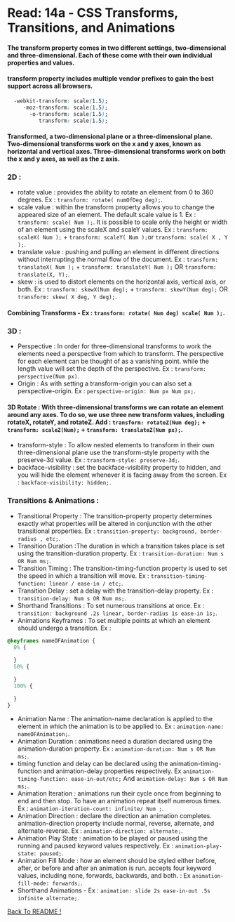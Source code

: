 # Read: 14a - CSS Transforms, Transitions, and Animations


#### The transform property comes in two different settings, two-dimensional and three-dimensional. Each of these come with their own individual properties and values.

#### transform property includes multiple vendor prefixes to gain the best support across all browsers.

```CSS
  -webkit-transform: scale(1.5);
     -moz-transform: scale(1.5);
       -o-transform: scale(1.5);
          transform: scale(1.5);
```

#### Transformed, a two-dimensional plane or a three-dimensional plane. Two-dimensional transforms work on the x and y axes, known as horizontal and vertical axes. Three-dimensional transforms work on both the x and y axes, as well as the z axis. 

### 2D :
* rotate value : provides the ability to rotate an element from 0 to 360 degrees. Ex : `transform: rotate( numOfDeg deg);`.
* scale value : within the transform property allows you to change the appeared size of an element. The default scale value is 1. Ex : `transform: scale( Num );`. It is possible to scale only the height or width of an element using the scaleX and scaleY values. Ex : `transform: scaleX( Num );` + `transform: scaleY( Num );`or `transform: scale( X , Y );`.
* translate value :  pushing and pulling an element in different directions without interrupting the normal flow of the document. Ex : `transform: translateX( Num );` + `transform: translateY( Num );` OR `transform: translate(X, Y);`.
* skew : is used to distort elements on the horizontal axis, vertical axis, or both. Ex : `transform: skewX(Num deg);` + `transform: skewY(Num deg);` OR `transform: skew( X deg, Y deg);`.
#### Combining Transforms - Ex : `transform: rotate( Num deg) scale( Num );`.
 
### 3D :
* Perspective : In order for three-dimensional transforms to work the elements need a perspective from which to transform. The perspective for each element can be thought of as a vanishing point. while the length value will set the depth of the perspective. Ex : `transform: perspective(Num px)`.
* Origin : As with setting a transform-origin you can also set a perspective-origin. Ex : `perspective-origin: Num px Num px;`.
#### 3D Rotate : With three-dimensional transforms we can rotate an element around any axes. To do so, we use three new transform values, including rotateX, rotateY, and rotateZ. Add : `transform: rotateZ(Num deg);` + `transform: scaleZ(Num);` + `transform: translateZ(Num px);`.
* transform-style : To allow nested elements to transform in their own three-dimensional plane use the transform-style property with the preserve-3d value. Ex : `transform-style: preserve-3d;`.
* backface-visibility : set the backface-visibility property to hidden, and you will hide the element whenever it is facing away from the screen. Ex : `backface-visibility: hidden;`.

### Transitions & Animations :
* Transitional Property : The transition-property property determines exactly what properties will be altered in conjunction with the other transitional properties. Ex : `transition-property: background, border-radius , etc;`.
* Transition Duration :The duration in which a transition takes place is set using the transition-duration property. Ex : `transition-duration: Num s OR Num ms;`.
* Transition Timing : The transition-timing-function property is used to set the speed in which a transition will move. Ex : `transition-timing-function: linear / ease-in / etc;`.
* Transition Delay : set a delay with the transition-delay property. Ex : `transition-delay: Num s OR Num ms;`.
* Shorthand Transitions : To set numerous transitions at once. Ex : `transition: background .2s linear, border-radius 1s ease-in 1s;`.
* Animations Keyframes : To set multiple points at which an element should undergo a transition. Ex :
```CSS
@keyframes nameOFAnimation {
  0% {
  
  }
  50% {

  }
  100% {

  }
}
```
* Animation Name : The animation-name declaration is applied to the element in which the animation is to be applied to. Ex : `animation-name: nameOFAnimation;`.
* Animation Duration : animations need a duration declared using the animation-duration property. Ex : `animation-duration: Num s OR Num ms;`.
* timing function and delay can be declared using the animation-timing-function and animation-delay properties respectively. Ex `animation-timing-function: ease-in-out/etc;` And `animation-delay: Num s OR Num ms;`.
* Animation Iteration : animations run their cycle once from beginning to end and then stop. To have an animation repeat itself numerous times. Ex : `animation-iteration-count: infinite/ Num ;`.
* Animation Direction :  declare the direction an animation completes.  animation-direction property include normal, reverse, alternate, and alternate-reverse. Ex : `animation-direction: alternate;`.
* Animation Play State : animation to be played or paused using the running and paused keyword values respectively. Ex : `animation-play-state: paused;`.
* Animation Fill Mode : how an element should be styled either before, after, or before and after an animation is run. accepts four keyword values, including none, forwards, backwards, and both. : Ex `animation-fill-mode: forwards;`.
* Shorthand Animations - Ex : `animation: slide 2s ease-in-out .5s infinite alternate;`.

[ Back To README !]( https://yousefabujalboush.github.io/reading-notes/ )